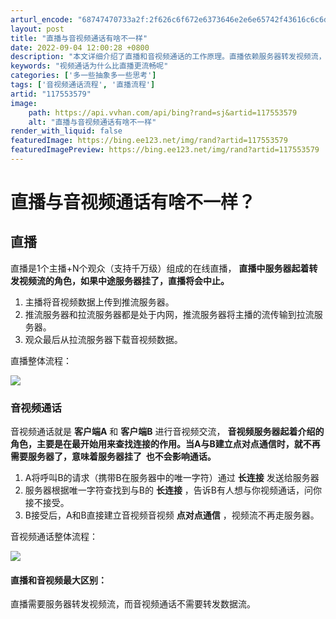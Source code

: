 ```yaml
---
arturl_encode: "68747470733a2f:2f626c6f672e6373646e2e6e65742f43616c6c6d655a68652f:61727469636c652f64657461696c732f313137353533353739"
layout: post
title: "直播与音视频通话有啥不一样"
date: 2022-09-04 12:00:28 +0800
description: "本文详细介绍了直播和音视频通话的工作原理。直播依赖服务器转发视频流，当服务器出现问题时，直播可能中断"
keywords: "视频通话为什么比直播更流畅呢"
categories: ['多一些抽象多一些思考']
tags: ['音视频通话流程', '直播流程']
artid: "117553579"
image:
    path: https://api.vvhan.com/api/bing?rand=sj&artid=117553579
    alt: "直播与音视频通话有啥不一样"
render_with_liquid: false
featuredImage: https://bing.ee123.net/img/rand?artid=117553579
featuredImagePreview: https://bing.ee123.net/img/rand?artid=117553579
---
```


# 直播与音视频通话有啥不一样？

## 直播

直播是1个主播+N个观众（支持千万级）组成的在线直播，
**直播中服务器起着转发视频流的角色，如果中途服务器挂了，直播将会中止。**

1. 主播将音视频数据上传到推流服务器。
2. 推流服务器和拉流服务器都是处于内网，推流服务器将主播的流传输到拉流服务器。
3. 观众最后从拉流服务器下载音视频数据。

直播整体流程：

![](https://i-blog.csdnimg.cn/blog_migrate/b8e6448fcd03fd5e8d10eec389d8e8ae.png)

### 音视频通话

音视频通话就是
**客户端A**
和
**客户端B**
进行音视频交流，
**音视频服务器起着介绍的角色，主要是在最开始用来查找连接的作用。当A与B建立点对点通信时，就不再需要服务器了，意味着服务器挂了  也不会影响通话。**

1. A将呼叫B的请求（携带B在服务器中的唯一字符）通过
   **长连接**
   发送给服务器
2. 服务器根据唯一字符查找到与B的
   **长连接**
   ，告诉B有人想与你视频通话，问你接不接受。
3. B接受后，A和B直接建立音视频音视频
   **点对点通信**
   ，视频流不再走服务器。

音视频通话整体流程：

![](https://i-blog.csdnimg.cn/blog_migrate/11b2f7bef82ac9e89eb9c18fc8aa7693.png)

#### **直播和音视频最大区别：**

直播需要服务器转发视频流，而音视频通话不需要转发数据流。